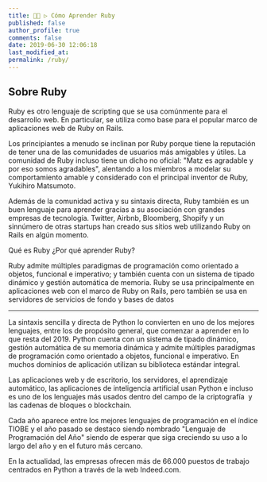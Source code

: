 ```yaml
---
title: 👨‍🚀 ▷ Cómo Aprender Ruby
published: false
author_profile: true
comments: false
date: 2019-06-30 12:06:18
last_modified_at: 
permalink: /ruby/
---
```


## Sobre Ruby

Ruby es otro lenguaje de scripting que se usa comúnmente para el desarrollo web. En particular, se utiliza como base para el popular marco de aplicaciones web de Ruby on Rails.

Los principiantes a menudo se inclinan por Ruby porque tiene la reputación de tener una de las comunidades de usuarios más amigables y útiles. La comunidad de Ruby incluso tiene un dicho no oficial: "Matz es agradable y por eso somos agradables", alentando a los miembros a modelar su comportamiento amable y considerado con el principal inventor de Ruby, Yukihiro Matsumoto.

Además de la comunidad activa y su sintaxis directa, Ruby también es un buen lenguaje para aprender gracias a su asociación con grandes empresas de tecnología. Twitter, Airbnb, Bloomberg, Shopify y un sinnúmero de otras startups han creado sus sitios web utilizando Ruby on Rails en algún momento.

Qué es Ruby
¿Por qué aprender Ruby?

Ruby admite múltiples paradigmas de programación como orientado a objetos, funcional e imperativo; y también cuenta con un sistema de tipado dinámico y gestión automática de memoria. Ruby se usa principalmente en aplicaciones web con el marco de Ruby on Rails, pero también se usa en servidores de servicios de fondo y bases de datos

---

La sintaxis sencilla y directa de Python lo convierten en uno de los mejores lenguajes, entre los de propósito general, que comenzar a aprender en lo que resta del 2019. Python cuenta con un sistema de tipado dinámico, gestión automática de su memoria dinámica y admite múltiples paradigmas de programación como orientado a objetos, funcional e imperativo. En muchos dominios de aplicación utilizan su biblioteca estándar integral.

Las aplicaciones web y de escritorio, los servidores, el aprendizaje automático, las aplicaciones de inteligencia artificial usan Python e incluso es uno de los lenguajes más usados dentro del campo de la criptografía  y las cadenas de bloques o blockchain.

Cada año aparece entre los mejores lenguajes de programación en el índice TIOBE y el año pasado se destaco siendo nombrado "Lenguaje de Programación del Año" siendo de esperar que siga creciendo su uso a lo largo del año y en el futuro más cercano.

En la actualidad, las empresas ofrecen más de 66.000 puestos de trabajo centrados en Python a través de la web Indeed.com.